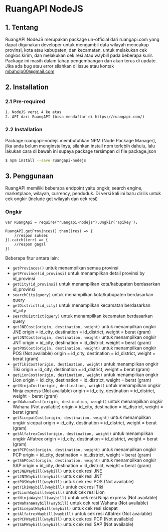 # RuangAPI NodeJS

## 1. Tentang

RuangAPI NodeJS merupakan package un-official dari ruangapi.com yang dapat digunakan developer untuk mengambil data wilayah mencakup provinsi, kota atau kabupaten, dan kecamatan, untuk melakukan cek ongkos kirim, dan melakukan cek resi atau waybill pada beberapa kurir. Package ini masih dalam tahap pengembangan dan akan terus di update. Jika ada bug atau error silahkan di issue atau kontak mbahcip00@gmail.com

## 2. Installation

### 2.1 Pre-required

```sh
1. NodeJS versi 4 ke atas
2. API dari RuangAPI (bisa mendaftar di https://ruangapi.com/)
```

### 2.2 Installation

Package ruangapi-nodejs membutuhkan NPM (Node Package Manager), jika anda belum menginstallnya, silahkan install npm terlebih dahulu, lalu lakukan cara di bawah ini supaya package tersimpan di file package.json

```sh
$ npm install --save ruangapi-nodejs
```

## 3. Penggunaan

RuangAPI memiliki beberapa endpoint yaitu ongkir, search engine, marketplace, wilayah, currency, penduduk. Di versi kali ini baru dirilis untuk cek ongkir (include get wilayah dan cek resi)

### Ongkir

```
var RuangApi = require("ruangapi-nodejs").Ongkir('apikey');

RuangAPI.getProvinces().then((res) => {
    //respon sukses
}).catch((err) => {
    //respon gagal
})
```

Beberapa fitur antara lain:

- `getProvinces()` untuk menampilkan semua provinsi
- `getProvince(id_provinsi)` untuk menampilkan detail provinsi by id_provinsi
- `getCity(id_provinsi)` untuk menampilkan kota/kabupaten berdasarkan id_provinsi
- `searchCity(query)` untuk menampilkan kota/kabupaten berdasarkan query
- `getDistrict(id_city)` untuk menampilkan kecamatan berdasarkan id_city
- `searchDistrict(query)` untuk menampilkan kecamatan berdasarkan query
- `getJNECost(origin, destination, weight)` untuk menampilkan ongkir JNE
  origin = id_city, destination = id_district, weight = berat (gram)
- `getJNTCost(origin, destination, weight)` untuk menampilkan ongkir JNT
  origin = id_city, destination = id_district, weight = berat (gram)
- `getPOSCost(origin, destination, weight)` untuk menampilkan ongkir POS (Not available)
  origin = id_city, destination = id_district, weight = berat (gram)
- `getTikiCost(origin, destination, weight)` untuk menampilkan ongkir Tiki
  origin = id_city, destination = id_district, weight = berat (gram)
- `getLionCost(origin, destination, weight)` untuk menampilkan ongkir Lion
  origin = id_city, destination = id_district, weight = berat (gram)
- `getNinjaCost(origin, destination, weight)` untuk menampilkan ongkir Ninja express (Not available)
  origin = id_city, destination = id_district, weight = berat (gram)
- `getWahanaCost(origin, destination, weight)` untuk menampilkan ongkir Wahana (Not available)
  origin = id_city, destination = id_district, weight = berat (gram)
- `getSicepatCost(origin, destination, weight)` untuk menampilkan ongkir sicepat
  origin = id_city, destination = id_district, weight = berat (gram)
- `getAlfatrexCost(origin, destination, weight)` untuk menampilkan ongkir Alfatrex
  origin = id_city, destination = id_district, weight = berat (gram)
- `getPCPCost(origin, destination, weight)` untuk menampilkan ongkir PCP
  origin = id_city, destination = id_district, weight = berat (gram)
- `getSAPCost(origin, destination, weight)` untuk menampilkan ongkir SAP
  origin = id_city, destination = id_district, weight = berat (gram)
- `getJNEWaybill(waybill)` untuk cek resi JNE
- `getJNTWaybill(waybill)` untuk cek resi JNT
- `getPOSWaybill(waybill)` untuk cek resi POS (Not available)
- `getTikiWaybill(waybill)` untuk cek resi Tiki
- `getLionWaybill(waybill)` untuk cek resi Lion
- `getNinjaWaybill(waybill)` untuk cek resi Ninja express (Not available)
- `getWahanaWaybill(waybill)` untuk cek resi Wahana (Not available)
- `getSicepatWaybill(waybill)` untuk cek resi sicepat
- `getAlfatrexWaybill(waybill)` untuk cek resi Alfatrex (Not available)
- `getPCPWaybill(waybill)` untuk cek resi PCP (Not available)
- `getSAPWaybill(waybill)` untuk cek resi SAP (Not available)

